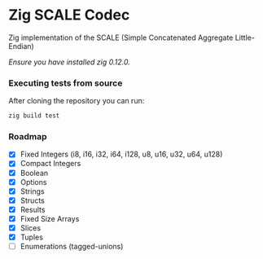 # Zig SCALE Codec

Zig implementation of the SCALE (Simple Concatenated Aggregate Little-Endian)

_Ensure you have installed zig 0.12.0._

### Executing tests from source

After cloning the repository you can run:

```sh
zig build test
```

### Roadmap

- [x] Fixed Integers (i8, i16, i32, i64, i128, u8, u16, u32, u64, u128)
- [x] Compact Integers
- [x] Boolean
- [x] Options
- [x] Strings
- [x] Structs
- [x] Results
- [x] Fixed Size Arrays
- [x] Slices
- [x] Tuples
- [ ] Enumerations (tagged-unions)

